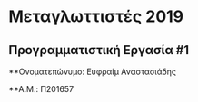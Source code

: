 # Μεταγλωττιστές 2019
## Προγραμματιστική Εργασία #1

**Ονοματεπώνυμο: Ευφραίμ Αναστασιάδης

**Α.Μ.: Π201657


